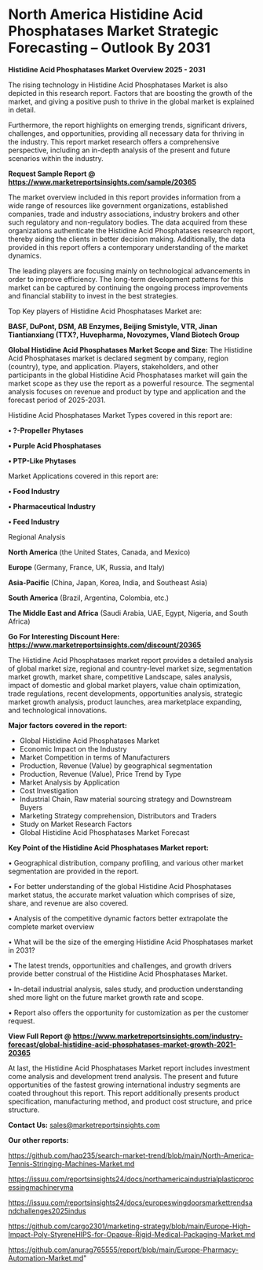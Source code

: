 # North America Histidine Acid Phosphatases Market Strategic Forecasting – Outlook By 2031

<Strong> Histidine Acid Phosphatases Market Overview 2025 - 2031</strong>

The rising technology in Histidine Acid Phosphatases Market is also depicted in this research report. Factors that are boosting the growth of the market, and giving a positive push to thrive in the global market is explained in detail.

Furthermore, the report highlights on emerging trends, significant drivers, challenges, and opportunities, providing all necessary data for thriving in the industry. This report market research offers a comprehensive perspective, including an in-depth analysis of the present and future scenarios within the industry.

<strong>Request Sample Report @ <a href=https://www.marketreportsinsights.com/sample/20365>https://www.marketreportsinsights.com/sample/20365</a></strong>

The market overview included in this report provides information from a wide range of resources like government organizations, established companies, trade and industry associations, industry brokers and other such regulatory and non-regulatory bodies. The data acquired from these organizations authenticate the Histidine Acid Phosphatases research report, thereby aiding the clients in better decision making. Additionally, the data provided in this report offers a contemporary understanding of the market dynamics.

The leading players are focusing mainly on technological advancements in order to improve efficiency. The long-term development patterns for this market can be captured by continuing the ongoing process improvements and financial stability to invest in the best strategies.

Top Key players of Histidine Acid Phosphatases Market are:

<strong>BASF, DuPont, DSM, AB Enzymes, Beijing Smistyle, VTR, Jinan Tiantianxiang (TTX?, Huvepharma, Novozymes, Vland Biotech Group</strong>

<strong><b>Global Histidine Acid Phosphatases Market Scope and Size:</b></strong>
The Histidine Acid Phosphatases market is declared segment by company, region (country), type, and application. Players, stakeholders, and other participants in the global Histidine Acid Phosphatases market will gain the market scope as they use the report as a powerful resource. The segmental analysis focuses on revenue and product by type and application and the forecast period of 2025-2031.

Histidine Acid Phosphatases Market Types covered in this report are:

<strong>• ?-Propeller Phytases

• Purple Acid Phosphatases

• PTP-Like Phytases</strong>

Market Applications covered in this report are:

<strong>• Food Industry

• Pharmaceutical Industry

• Feed Industry</strong> 

Regional Analysis

<strong>North America</strong> (the United States, Canada, and Mexico)

<strong>Europe</strong> (Germany, France, UK, Russia, and Italy)

<strong>Asia-Pacific</strong> (China, Japan, Korea, India, and Southeast Asia)

<strong>South America</strong> (Brazil, Argentina, Colombia, etc.)

<strong>The Middle East and Africa</strong> (Saudi Arabia, UAE, Egypt, Nigeria, and South Africa)

<strong>Go For Interesting Discount Here: <a href=https://www.marketreportsinsights.com/discount/20365>https://www.marketreportsinsights.com/discount/20365</a></strong>

The Histidine Acid Phosphatases market report provides a detailed analysis of global market size, regional and country-level market size, segmentation market growth, market share, competitive Landscape, sales analysis, impact of domestic and global market players, value chain optimization, trade regulations, recent developments, opportunities analysis, strategic market growth analysis, product launches, area marketplace expanding, and technological innovations.

<strong><b>Major factors covered in the report:</b></strong>
<ul>
  <li>Global Histidine Acid Phosphatases Market </li>
  <li>Economic Impact on the Industry</li>
  <li>Market Competition in terms of Manufacturers</li>
  <li>Production, Revenue (Value) by geographical segmentation</li>
  <li>Production, Revenue (Value), Price Trend by Type</li>
  <li>Market Analysis by Application</li>
  <li>Cost Investigation</li>
  <li>Industrial Chain, Raw material sourcing strategy and Downstream Buyers</li>
  <li>Marketing Strategy comprehension, Distributors and Traders</li>
  <li>Study on Market Research Factors</li>
  <li>Global Histidine Acid Phosphatases Market Forecast</li>
</ul>

<strong><b>Key Point of the Histidine Acid Phosphatases Market report:</b></strong>

• Geographical distribution, company profiling, and various other market segmentation are provided in the report.

• For better understanding of the global Histidine Acid Phosphatases market status, the accurate market valuation which comprises of size, share, and revenue are also covered.

• Analysis of the competitive dynamic factors better extrapolate the complete market overview

• What will be the size of the emerging Histidine Acid Phosphatases market in 2031?

• The latest trends, opportunities and challenges, and growth drivers provide better construal of the Histidine Acid Phosphatases Market.

• In-detail industrial analysis, sales study, and production understanding shed more light on the future market growth rate and scope.

• Report also offers the opportunity for customization as per the customer request.

<strong><b>View Full Report @ <a href=https://www.marketreportsinsights.com/industry-forecast/global-histidine-acid-phosphatases-market-growth-2021-20365>https://www.marketreportsinsights.com/industry-forecast/global-histidine-acid-phosphatases-market-growth-2021-20365</a></b></strong>


At last, the Histidine Acid Phosphatases Market report includes investment come analysis and development trend analysis. The present and future opportunities of the fastest growing international industry segments are coated throughout this report. This report additionally presents product specification, manufacturing method, and product cost structure, and price structure.

<strong>Contact Us:</strong>
sales@marketreportsinsights.com

<strong>Our other reports:</strong>

<a href=https://github.com/haq235/search-market-trend/blob/main/North-America-Tennis-Stringing-Machines-Market.md>https://github.com/haq235/search-market-trend/blob/main/North-America-Tennis-Stringing-Machines-Market.md</a>

<a href=https://issuu.com/reportsinsights24/docs/northamericaindustrialplasticprocessingmachineryma>https://issuu.com/reportsinsights24/docs/northamericaindustrialplasticprocessingmachineryma</a>

<a href=https://issuu.com/reportsinsights24/docs/europeswingdoorsmarkettrendsandchallenges2025indus>https://issuu.com/reportsinsights24/docs/europeswingdoorsmarkettrendsandchallenges2025indus</a>

<a href=https://github.com/cargo2301/marketing-strategy/blob/main/Europe-High-Impact-Poly-StyreneHIPS-for-Opaque-Rigid-Medical-Packaging-Market.md>https://github.com/cargo2301/marketing-strategy/blob/main/Europe-High-Impact-Poly-StyreneHIPS-for-Opaque-Rigid-Medical-Packaging-Market.md</a>

<a href=https://github.com/anurag765555/report/blob/main/Europe-Pharmacy-Automation-Market.md>https://github.com/anurag765555/report/blob/main/Europe-Pharmacy-Automation-Market.md</a>"
